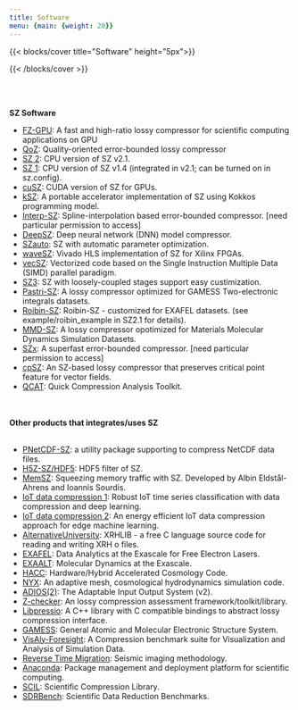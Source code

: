 ```yaml
---
title: Software
menu: {main: {weight: 20}}
---
```


{{< blocks/cover title="Software" height="5px">}}

{{< /blocks/cover >}}

<br />
<br />
<p>
<text style="font-weight:bold;">SZ Software</text>
<ul>
<li>
<a href="https://github.com/szcompressor/FZ-GPU">FZ-GPU</a>: A fast and high-ratio lossy compressor for scientific computing applications on GPU
</li>
<li>
<a href="https://github.com/szcompressor/QoZ">QoZ</a>: Quality-oriented error-bounded lossy compressor
</li>
<li>
<a href="https://github.com/szcompressor/SZ">SZ 2</a>: CPU version of SZ v2.1.
</li>
<li>
<a href="https://github.com/szcompressor/SZ">SZ 1</a>: CPU version of SZ v1.4 (integrated in v2.1; can be turned on in sz.config).
</li>
<li>
<a href="https://github.com/szcompressor/cuSZ">cuSZ</a>: CUDA version of SZ for GPUs.
</li>
<li>
<a href="https://github.com/szcompressor/kokkosSZ">kSZ</a>: A portable accelerator implementation of SZ using Kokkos programming model.
</li>
<li>
<a href="https://github.com/szcompressor/SZ3_Private">Interp-SZ</a>: Spline-interpolation based error-bounded compressor. [need particular permission to access]
</li>
<li>
<a href="https://github.com/szcompressor/DeepSZ">DeepSZ</a>: Deep neural network (DNN) model compressor.
</li>
<li>
<a href="https://github.com/szcompressor/SZauto">SZauto</a>: SZ with automatic parameter optimization.
</li>
<li>
<a href="https://github.com/szcompressor/SZ_HLS">waveSZ</a>: Vivado HLS implementation of SZ for Xilinx FPGAs.
</li>
<li>
<a href="https://github.com/szcompressor/vecSZ">vecSZ</a>: Vectorized code based on the Single Instruction Multiple Data (SIMD) parallel paradigm.
</li>
<li>
<a href="https://github.com/szcompressor/SZ3">SZ3</a>: SZ with loosely-coupled stages support easy custimization.
</li>
<li>
<a href="https://github.com/szcompressor/SZ">Pastri-SZ</a>: A lossy compressor optimized for GAMESS Two-electronic integrals datasets.
</li>
<li>
<a href="https://github.com/szcompressor/SZ">Roibin-SZ</a>: Roibin-SZ - customized for EXAFEL datasets. (see example/roibin_example in SZ2.1 for details).
</li>
<li>
<a href="https://github.com/szcompressor/MMD-SZ">MMD-SZ</a>: A lossy compressor opotimized for Materials Molecular Dynamics Simulation Datasets.
</li>
<li>
<a href="https://github.com/szcompressor/SZx">SZx</a>: A superfast error-bounded compressor. [need particular permission to access]
</li>
<li>
<a href="https://github.com/szcompressor/cpSZ">cpSZ</a>: An SZ-based lossy compressor that preserves critical point feature for vector fields.
</li>
<li>
<a href="https://github.com/szcompressor/qcat">QCAT</a>: Quick Compression Analysis Toolkit.
</li>
</ul>
<br />
<br />
<text style="font-weight:bold;">Other products that integrates/uses SZ</text>
<ul>
<br />
<li>
<a href="https://github.com/Parallel-NetCDF/PnetCDF-SZ">PNetCDF-SZ</a>: a utility package supporting to compress NetCDF data files.
</li>
<li>
<a href="https://github.com/disheng222/H5Z-SZ">H5Z-SZ/HDF5</a>: HDF5 filter of SZ.
</li>
<li>
<a href="https://dl.acm.org/doi/pdf/10.1145/3424668">MemSZ</a>: Squeezing memory traffic with SZ. Developed by Albin Eldstål-Ahrens and Ioannis Sourdis.
</li>
<li>
<a href="https://www.sciencedirect.com/science/article/abs/pii/S0925231220302939">IoT data compression 1</a>: Robust IoT time series classification with data compression and deep learning.
</li>
<li>
<a href="https://www.sciencedirect.com/science/article/pii/S0167739X18331716">IoT data compression 2</a>: An energy efficient IoT data compression approach for edge machine learning.
</li>
<li>
<a href="https://alternativeuniversity.net/compsci/raster/stor/xrhlib/">AlternativeUniversity</a>: XRHLIB - a free C language source code for reading and writing XRH o files.
</li>
<li>
<a href="https://www.exascaleproject.org/research-project/exafel/exafel/">EXAFEL</a>: Data Analytics at the Exascale for Free Electron Lasers.
</li>
<li>
<a href="https://www.exascaleproject.org/research-project/exaalt/exaalt/">EXAALT</a>: Molecular Dynamics at the Exascale.
</li>
<li>
<a href="https://cpac.hep.anl.gov/projects/hacc/">HACC</a>: Hardware/Hybrid Accelerated Cosmology Code.
</li>
<li>
<a href="https://amrex-astro.github.io/Nyx/">NYX</a>: An adaptive mesh, cosmological hydrodynamics simulation code.
</li>
<li>
<a href="https://github.com/ornladios/ADIOS2">ADIOS(2)</a>: The Adaptable Input Output System (v2).
</li>
<li>
<a href="https://github.com/CODARcode/Z-checker">Z-checker</a>: An lossy compression assessment framework/toolkit/library.
</li>
<li>
<a href="https://github.com/CODARcode/libpressio">Libpressio</a>: A C++ library with C compatible bindings to abstract lossy compression interface.
</li>
<li>
<a href="https://www.msg.chem.iastate.edu/GAMESS/">GAMESS</a>: General Atomic and Molecular Electronic Structure System.
</li>
<li>
<a href="https://github.com/lanl/VizAly-Foresight">VisAly-Foresight</a>: A Compression benchmark suite for Visualization and Analysis of Simulation Data.
</li>
<li>
<a href="https://wiki.seg.org/wiki/Reverse_time_migration">Reverse Time Migration</a>: Seismic imaging methodology.
</li>
<li>
<a href="https://anaconda.org/williamfgc/sz">Anaconda</a>: Package management and deployment platform for scientific computing.
</li>
<li>
<a href="https://github.com/JulianKunkel/scil">SCIL</a>: Scientific Compression Library.
</li>
<li>
<a href="https://sdrbench.github.io/">SDRBench</a>: Scientific Data Reduction Benchmarks.
</li>
</ul>
</p>